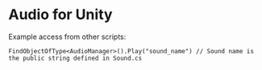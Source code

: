 # Audio for Unity

Example access from other scripts:

```FindObjectOfType<AudioManager>().Play("sound_name") // Sound name is the public string defined in Sound.cs```

